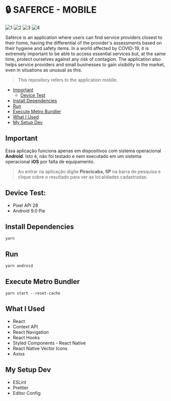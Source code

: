 # 🔒 SAFERCE - MOBILE

![1](https://img.shields.io/badge/16.9.0-React-blue?style=flat-square&logo=react)
![2](https://img.shields.io/badge/0.60.5-React%20Native-purple?style=flat-square&logo=react)
![3](https://img.shields.io/badge/1.38.0-Visual%20Studio%20Code-orange?style=flat-square&logo=visual-studio-code)
![4](https://img.shields.io/badge/1.17.3-Yarn-greenlight?style=flat-square&logo=yarn)

Saferce is an application where users can find service providers closest to their home, having the differential of the provider's assessments based on their hygiene and safety items. In a world affected by COVID-19, it is extremely important to be able to access essential services but, at the same time, protect ourselves against any risk of contagion. The application also helps service providers and small businesses to gain visibility in the market, even in situations as unusual as this.

> This repository refers to the application mobile.

<!-- vscode-markdown-toc -->
* [Important](#Important)
  * [Device Test](#DeviceTest)
* [Install Dependencies](#InstallDependencies)
* [Run](#Run)
* [Execute Metro Bundler](#ExecuteMetroBundler)
* [What I Used](#WhatIUsed)
* [My Setup Dev](#MySetupDev)

<!-- vscode-markdown-toc-config
	numbering=true
	autoSave=true
	/vscode-markdown-toc-config -->
<!-- /vscode-markdown-toc -->

## <a name='Important'></a>Important

Essa aplicação funciona apenas em dispositivos com sistema operacional **Android**. Isto é, não foi testado e nem executado em um sistema operacional **iOS** por falta de equipamento.

> Ao entrar na aplicação digite **Piracicaba, SP** na barra de pesquisa e clique sobre o resultado para ver as localidades cadastradas.

## <a name='DeviceTest'></a>Device Test:

- Pixel API 28
- Android 9.0 Pie

## <a name='InstallDependencies'></a>Install Dependencies

	yarn

## <a name='Run'></a>Run

	yarn android

## <a name='ExecuteMetroBundler'></a>Execute Metro Bundler

	yarn start --reset-cache

## <a name='WhatIUsed'></a>What I Used

- React
- Context API
- React Navigation
- React Hooks
- Styled Components - React Native
- React Native Vector Icons
- Axios

## <a name='MySetupDev'></a>My Setup Dev

- ESLint
- Prettier
- Editor Config
